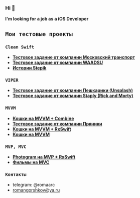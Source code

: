 ### Hi 👋 
**I'm looking for a job as a iOS Developer**

## `Мои тестовые проекты` 
### `Clean Swift`
- **<a href="https://github.com/romaarc/TestTaskMosgorpass">Тестовое задание от компании Московский транспорт</a>**
- **<a href="https://github.com/romaarc/TestTaskWaadsu">Тестовое задание от компании WAADSU</a>**
- **<a href="https://github.com/romaarc/TestTaskStoriesAPI">Истории Stepik</a>**
### `VIPER`
- **<a href="https://github.com/romaarc/TestTaskPeshkariki">Тестовое задание от компании Пешкарики (Unsplash)</a>**
- **<a href="https://github.com/romaarc/TestTaskRickAndMorty">Тестовое задание от компании Staply (Rick and Morty)</a>**
### `MVVM`
- **<a href="https://github.com/romaarc/CatsAPI_MVVM_Combine">Кошки на MVVM + Combine</a>**
- **<a href="https://github.com/romaarc/TestTaskPryaniky">Тестовое задание от компании Пряники</a>**
- **<a href="https://github.com/romaarc/CatsAPI_MVVM_RxSwift">Кошки на MVVM + RxSwift</a>**
- **<a href="https://github.com/romaarc/CatsAPI_MVVM">Кошки на MVVM</a>**
### `MVP, MVC`
- **<a href="https://github.com/romaarc/Photogram ">Photogram на MVP + RxSwift</a>**
- **<a href="https://github.com/romaarc/TestTaskMovies">Фильмы на MVC</a>**

### `Контакты`
- telegram: @romaarc
- romangorshkov@ya.ru
